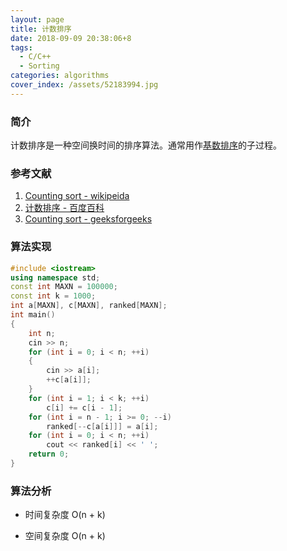 ```yaml
---
layout: page
title: 计数排序
date: 2018-09-09 20:38:06+8
tags:
  - C/C++
  - Sorting
categories: algorithms
cover_index: /assets/52183994.jpg
---
```


### 简介

计数排序是一种空间换时间的排序算法。通常用作[基数排序](https://en.wikipedia.org/wiki/Radix_sort)的子过程。

### 参考文献

1. [Counting sort - wikipeida](http://en.wikipedia.org/wiki/Counting_sort)
2. [计数排序 - 百度百科](https://baike.baidu.com/item/%E8%AE%A1%E6%95%B0%E6%8E%92%E5%BA%8F)
3. [Counting sort - geeksforgeeks](https://www.cdn.geeksforgeeks.org/counting-sort/)

### 算法实现

```C++
#include <iostream>
using namespace std;
const int MAXN = 100000;
const int k = 1000;
int a[MAXN], c[MAXN], ranked[MAXN];
int main()
{
    int n;
    cin >> n;
    for (int i = 0; i < n; ++i)
    {
        cin >> a[i];
        ++c[a[i]];
    }
    for (int i = 1; i < k; ++i)
        c[i] += c[i - 1];
    for (int i = n - 1; i >= 0; --i)
        ranked[--c[a[i]]] = a[i];
    for (int i = 0; i < n; ++i)
        cout << ranked[i] << ' ';
    return 0;
}
```

### 算法分析

* 时间复杂度 O(n + k)

* 空间复杂度 O(n + k)
